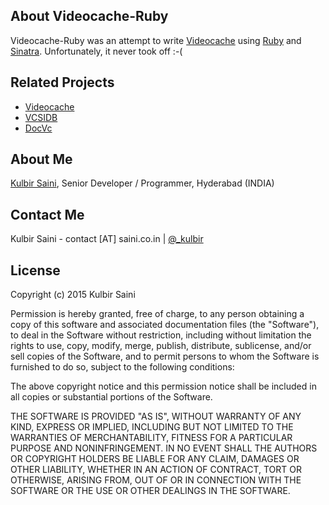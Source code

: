 ## About Videocache-Ruby

Videocache-Ruby was an attempt to write [Videocache](https://github.com/kulbirsaini/videocache) using [Ruby](https://www.ruby-lang.org/en/) and [Sinatra](http://www.sinatrarb.com/). Unfortunately, it never took off :-(

## Related Projects

* [Videocache](https://github.com/kulbirsaini/videocache)
* [VCSIDB](https://github.com/kulbirsaini/vcsidb)
* [DocVc](https://github.com/kulbirsaini/docvc)

## About Me

[Kulbir Saini](http://saini.co.in/), Senior Developer / Programmer, Hyderabad (INDIA)

## Contact Me

Kulbir Saini - contact [AT] saini.co.in | [@_kulbir](https://twitter.com/_kulbir)

## License

Copyright (c) 2015 Kulbir Saini

Permission is hereby granted, free of charge, to any person obtaining a copy of this software and associated documentation files (the "Software"), to deal in the Software without restriction, including without limitation the rights to use, copy, modify, merge, publish, distribute, sublicense, and/or sell copies of the Software, and to permit persons to whom the Software is furnished to do so, subject to the following conditions:

The above copyright notice and this permission notice shall be included in all copies or substantial portions of the Software.

THE SOFTWARE IS PROVIDED "AS IS", WITHOUT WARRANTY OF ANY KIND, EXPRESS OR IMPLIED, INCLUDING BUT NOT LIMITED TO THE WARRANTIES OF MERCHANTABILITY, FITNESS FOR A PARTICULAR PURPOSE AND NONINFRINGEMENT. IN NO EVENT SHALL THE AUTHORS OR COPYRIGHT HOLDERS BE LIABLE FOR ANY CLAIM, DAMAGES OR OTHER LIABILITY, WHETHER IN AN ACTION OF CONTRACT, TORT OR OTHERWISE, ARISING FROM, OUT OF OR IN CONNECTION WITH THE SOFTWARE OR THE USE OR OTHER DEALINGS IN THE SOFTWARE.
